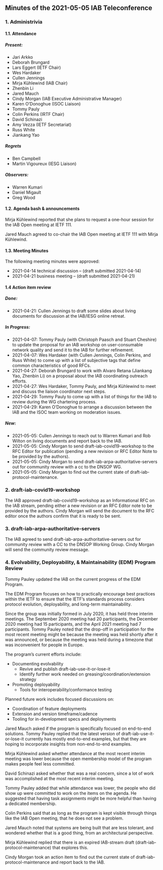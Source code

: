 
Minutes of the 2021-05-05 IAB Teleconference
--------------------------------------------


### 1. Administrivia


#### 1.1. Attendance


##### Present:


* Jari Arkko
* Deborah Brungard
* Lars Eggert (IETF Chair)
* Wes Hardaker
* Cullen Jennings
* Mirja Kühlewind (IAB Chair)
* Zhenbin Li
* Jared Mauch
* Cindy Morgan (IAB Executive Administrative Manager)
* Karen O’Donoghue (ISOC Liaison)
* Tommy Pauly
* Colin Perkins (IRTF Chair)
* David Schinazi
* Amy Vezza (IETF Secretariat)
* Russ White
* Jiankang Yao


##### Regrets


* Ben Campbell
* Martin Vigoureux (IESG Liaison)


##### Observers:


* Warren Kumari
* Daniel Migault
* Greg Wood


#### 1.2. Agenda bash & announcements


Mirja Kühlewind reported that she plans to request a one-hour session for the IAB Open meeting at IETF 111.


Jared Mauch agreed to co-chair the IAB Open meeting at IETF 111 with Mirja Kühlewind.


#### 1.3. Meeting Minutes


The following meeting minutes were approved:


* 2021-04-14 technical discussion – (draft submitted 2021-04-14)
* 2021-04-21 business meeting – (draft submitted 2021-04-21)


#### 1.4 Action item review


##### Done:


* 2021-04-21: Cullen Jennings to draft some slides about living documents for discussion at the IAB/IESG online retreat.


##### In Progress:


* 2021-04-07: Tommy Pauly (with Christoph Paasch and Stuart Cheshire) to update the proposal for an IAB workshop on user-consumable network quality and send it to the IAB for further refinement.
* 2021-04-07: Wes Hardaker (with Cullen Jennings, Colin Perkins, and Russ White) to come up with a list of subjective tags that define common characteristics of good RFCs.
* 2021-04-27: Deborah Brungard to work with Alvaro Retana (Jiankang Yao, Zhenbin Li) on a proposal about the IAB coordinating outreach efforts.
* 2021-04-27: Wes Hardaker, Tommy Pauly, and Mirja Kühlewind to meet and discuss the liaison coordinator next steps.
* 2021-04-29: Tommy Pauly to come up with a list of things for the IAB to review during the WG chartering process.
* 2021-04-29: Karen O’Donoghue to arrange a discussion between the IAB and the ISOC team working on moderation issues.


##### New:


* 2021-05-05: Cullen Jennings to reach out to Warren Kumari and Rob Wilton on living documents and report back to the IAB.
* 2021-05-05: Cindy Morgan to send draft-iab-covid19-workshop to the RFC Editor for publication (pending a new revision or RFC Editor Note to be provided by the authors).
* 2021-05-05: Cindy Morgan to send draft-iab-arpa-authoritative-servers out for community review with a cc to the DNSOP WG.
* 2021-05-05: Cindy Morgan to find out the current state of draft-iab-protocol-maintenance.


### 2. draft-iab-covid19-workshop


The IAB approved draft-iab-covid19-workshop as an Informational RFC on the IAB stream, pending either a new revision or an RFC Editor note to be provided by the authors. Cindy Morgan will send the document to the RFC editor once the authors confirm that it is ready to be sent.


### 3. draft-iab-arpa-authoritative-servers


The IAB agreed to send draft-iab-arpa-authoritative-servers out for community review with a CC to the DNSOP Working Group. Cindy Morgan will send the community review message.


### 4. Evolvability, Deployability, & Maintainability (EDM) Program Review


Tommy Pauley updated the IAB on the current progress of the EDM Program.


The EDM Program focuses on how to practically encourage best practices within the IETF to ensure that the IETF’s standards process considers protocol evolution, deployability, and long-term maintainability.


Since the group was initially formed in July 2020, it has held three interim meetings. The September 2020 meeting had 20 participants, the December 2020 meeting had 15 participants, and the April 2021 meeting had 7 participants. Tommy Pauley noted that the drop-off in participation for the most recent meeting might be because the meeting was held shortly after it was announced, or because the meeting was held during a timezone that was inconvenient for people in Europe.


The program’s current efforts include:


* Documenting evolvability
	+ Revive and publish draft-iab-use-it-or-lose-it
	+ Identify further work needed on greasing/coordination/extension strategy
* Promoting deployability
	+ Tools for interoperability/conformance testing


Planned future work includes focused discussions on:


* Coordination of feature deployments
* Extension and version timeframe/cadence
* Tooling for in-development specs and deployments


Jared Mauch asked if the program is specifically focused on end-to-end solutions. Tommy Pauley replied that the latest version of draft-iab-use-it-or-lose-it currently has mostly end-to-end examples, but that they are hoping to incorporate insights from non-end-to-end examples.


Mirja Kühlewind asked whether attendance at the most recent interim meeting was lower because the open membership model of the program makes people feel less committed.


David Schinazi asked whether that was a real concern, since a lot of work was accomplished at the most recent interim meeting.


Tommy Pauley added that while attendance was lower, the people who did show up were committed to work on the items on the agenda. He suggested that having task assignments might be more helpful than having a dedicated membership.


Colin Perkins said that as long as the program is kept visible through things like the IAB Open meeting, that he does not see a problem.


Jared Mauch noted that systems are being built that are less tolerant, and wondered whether that is a good thing, from an architectural perspective.


Mirja Kühlewind replied that there is an expired IAB-stream draft (draft-iab-protocol-maintenance) that explores this.


Cindy Morgan took an action item to find out the current state of draft-iab-protocol-maintenance and report back to the IAB.


